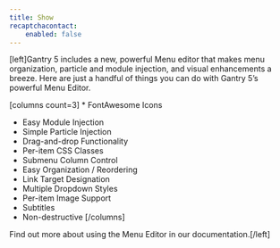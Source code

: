 ```yaml
---
title: Show
recaptchacontact:
    enabled: false
---
```


[left]Gantry 5 includes a new, powerful Menu editor that makes menu organization, particle and module injection, and visual enhancements a breeze. Here are just a handful of things you can do with Gantry 5’s powerful Menu Editor.

[columns count=3] * FontAwesome Icons
* Easy Module Injection
* Simple Particle Injection
* Drag-and-drop Functionality
* Per-item CSS Classes
* Submenu Column Control
* Easy Organization / Reordering
* Link Target Designation
* Multiple Dropdown Styles
* Per-item Image Support
* Subtitles
* Non-destructive
[/columns]

Find out more about using the Menu Editor in our documentation.[/left]